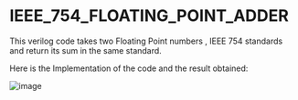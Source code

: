 # IEEE_754_FLOATING_POINT_ADDER
This verilog code takes two Floating Point numbers , IEEE 754 standards and return its sum in the same standard.

Here is the Implementation of the code and the result obtained:



![image](https://user-images.githubusercontent.com/102463812/193135995-a771f589-57a7-43fe-94bf-fa9d5edba044.png)
